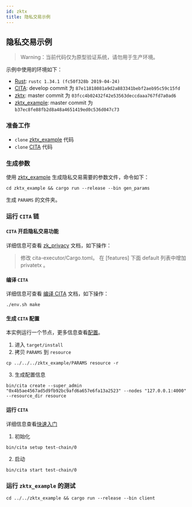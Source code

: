 ```yaml
---
id: zktx
title: 隐私交易示例
---
```


## 隐私交易示例

> Warning：当前代码仅为原型验证系统，请勿用于生产环境。

示例中使用的环境如下：

* [Rust](https://www.rust-lang.org/): `rustc 1.34.1 (fc50f328b 2019-04-24)`
* [CITA](https://github.com/citahub/cita): develop commit 为 `87e11818081a9d2a883341bebf2aeb95c59c15fd`
* [zktx](https://github.com/citahub/zktx): master commit 为 `03fcc4b02432f42e53563deccdaaa767fd7a0ad6`
* [zktx_example](https://github.com/citahub/zktx_example): master commit 为 `b37ec8fe88fb2d8a48a4651419ed0c536d047c73`

### 准备工作

* `clone` [zktx_example](https://github.com/citahub/zktx_example) 代码
* `clone` [CITA](https://github.com/citahub/cita) 代码

### 生成参数

使用 [zktx_example](https://github.com/citahub/zktx_example) 生成隐私交易需要的参数文件，命令如下：

```shell
cd zktx_example && cargo run --release --bin gen_params
```

生成 `PARAMS` 的文件夹。

### 运行 `CITA` 链

#### `CITA` 开启隐私交易功能

详细信息可查看 [zk_privacy](https://github.com/citahub/cita/blob/develop/cita-executor/core/src/contracts/native/zk_privacy.md) 文档，如下操作：

> 修改 cita-executor/Cargo.toml。 在 [features] 下面 default 列表中增加 privatetx 。

#### 编译 `CITA`

详细信息可查看 [编译 CITA](../getting-started#%E7%BC%96%E8%AF%91-cita) 文档，如下操作：

```shell
./env.sh make
```

#### 生成 `CITA` 配置

本实例运行一个节点，更多信息查看[配置](../operation/chain-config)。

1. 进入 `target/install`
2. 拷贝 `PARAMS` 到 `resource`

```shell
cp ../../../zktx_example/PARAMS resource -r
```

3. 生成配置信息

```shell
bin/cita create --super_admin "0x4b5ae4567ad5d9fb92bc9afd6a657e6fa13a2523" --nodes "127.0.0.1:4000" --resource_dir resource
```

#### 运行 `CITA`

详细信息查看[快速入门](../getting-started)

1. 初始化

```shell
bin/cita setup test-chain/0
```

2. 启动

```shell
bin/cita start test-chain/0
```

### 运行 `zktx_example` 的测试

    cd ../../zktx_example && cargo run --release --bin client
